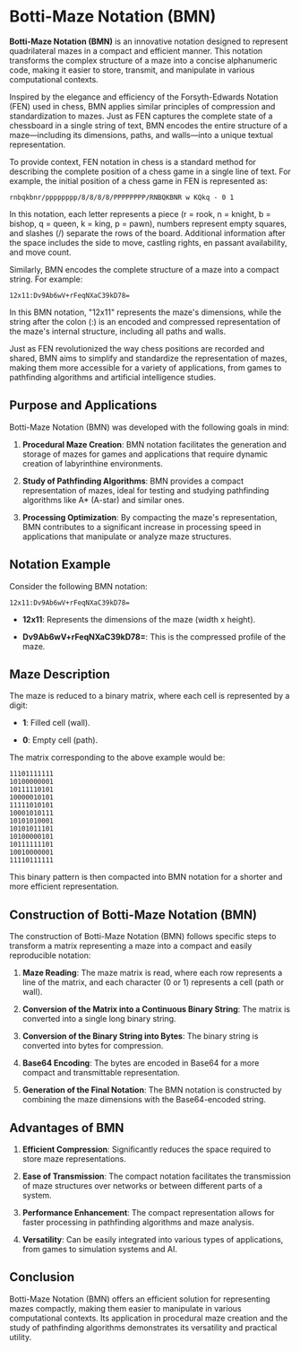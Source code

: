 # Botti-Maze Notation (BMN)
 
**Botti-Maze Notation (BMN)** is an innovative notation designed to represent quadrilateral mazes in a compact and efficient manner. This notation transforms the complex structure of a maze into a concise alphanumeric code, making it easier to store, transmit, and manipulate in various computational contexts.

Inspired by the elegance and efficiency of the Forsyth-Edwards Notation (FEN) used in chess, BMN applies similar principles of compression and standardization to mazes. Just as FEN captures the complete state of a chessboard in a single string of text, BMN encodes the entire structure of a maze—including its dimensions, paths, and walls—into a unique textual representation.

To provide context, FEN notation in chess is a standard method for describing the complete position of a chess game in a single line of text. For example, the initial position of a chess game in FEN is represented as:


```
rnbqkbnr/pppppppp/8/8/8/8/PPPPPPPP/RNBQKBNR w KQkq - 0 1
```
In this notation, each letter represents a piece (r = rook, n = knight, b = bishop, q = queen, k = king, p = pawn), numbers represent empty squares, and slashes (/) separate the rows of the board. Additional information after the space includes the side to move, castling rights, en passant availability, and move count.

Similarly, BMN encodes the complete structure of a maze into a compact string. For example:
```
12x11:Dv9Ab6wV+rFeqNXaC39kD78=
```
In this BMN notation, "12x11" represents the maze's dimensions, while the string after the colon (:) is an encoded and compressed representation of the maze's internal structure, including all paths and walls.

Just as FEN revolutionized the way chess positions are recorded and shared, BMN aims to simplify and standardize the representation of mazes, making them more accessible for a variety of applications, from games to pathfinding algorithms and artificial intelligence studies.

## Purpose and Applications

Botti-Maze Notation (BMN) was developed with the following goals in mind:

1.  **Procedural Maze Creation**: BMN notation facilitates the generation and storage of mazes for games and applications that require dynamic creation of labyrinthine environments.

2.  **Study of Pathfinding Algorithms**: BMN provides a compact representation of mazes, ideal for testing and studying pathfinding algorithms like A* (A-star) and similar ones.

3.  **Processing Optimization**: By compacting the maze's representation, BMN contributes to a significant increase in processing speed in applications that manipulate or analyze maze structures.

## Notation Example

Consider the following BMN notation:

```
12x11:Dv9Ab6wV+rFeqNXaC39kD78=
```

-  **12x11**: Represents the dimensions of the maze (width x height).

-  **Dv9Ab6wV+rFeqNXaC39kD78=**: This is the compressed profile of the maze.

## Maze Description

The maze is reduced to a binary matrix, where each cell is represented by a digit:

-  **1**: Filled cell (wall).

-  **0**: Empty cell (path).

The matrix corresponding to the above example would be:

```
11101111111
10100000001
10111110101
10000010101
11111010101
10001010111
10101010001
10101011101
10100000101
10111111101
10010000001
11110111111
```
This binary pattern is then compacted into BMN notation for a shorter and more efficient representation.

## Construction of Botti-Maze Notation (BMN)

The construction of Botti-Maze Notation (BMN) follows specific steps to transform a matrix representing a maze into a compact and easily reproducible notation:

1.  **Maze Reading**: The maze matrix is read, where each row represents a line of the matrix, and each character (0 or 1) represents a cell (path or wall).

2.  **Conversion of the Matrix into a Continuous Binary String**: The matrix is converted into a single long binary string.

3.  **Conversion of the Binary String into Bytes**: The binary string is converted into bytes for compression.

4.  **Base64 Encoding**: The bytes are encoded in Base64 for a more compact and transmittable representation.

5.  **Generation of the Final Notation**: The BMN notation is constructed by combining the maze dimensions with the Base64-encoded string.

## Advantages of BMN

1.  **Efficient Compression**: Significantly reduces the space required to store maze representations.

2.  **Ease of Transmission**: The compact notation facilitates the transmission of maze structures over networks or between different parts of a system.

3.  **Performance Enhancement**: The compact representation allows for faster processing in pathfinding algorithms and maze analysis.

4.  **Versatility**: Can be easily integrated into various types of applications, from games to simulation systems and AI.

## Conclusion  

Botti-Maze Notation (BMN) offers an efficient solution for representing mazes compactly, making them easier to manipulate in various computational contexts. Its application in procedural maze creation and the study of pathfinding algorithms demonstrates its versatility and practical utility.
